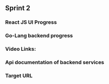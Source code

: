 ## Sprint 2

### React JS UI Progress

### Go-Lang backend progress


### Video Links:

### Api documentation of backend services

### Target URL
